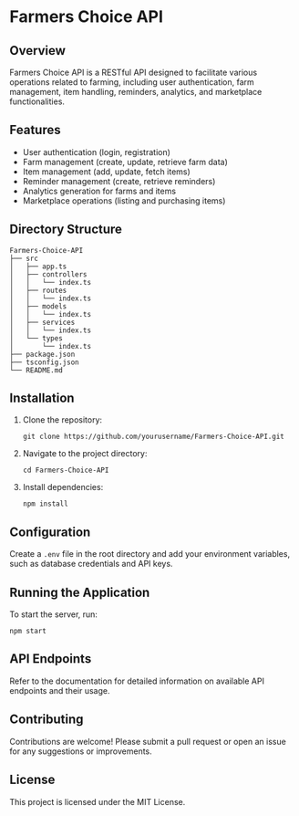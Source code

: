 # Farmers Choice API

## Overview
Farmers Choice API is a RESTful API designed to facilitate various operations related to farming, including user authentication, farm management, item handling, reminders, analytics, and marketplace functionalities.

## Features
- User authentication (login, registration)
- Farm management (create, update, retrieve farm data)
- Item management (add, update, fetch items)
- Reminder management (create, retrieve reminders)
- Analytics generation for farms and items
- Marketplace operations (listing and purchasing items)

## Directory Structure
```
Farmers-Choice-API
├── src
│   ├── app.ts
│   ├── controllers
│   │   └── index.ts
│   ├── routes
│   │   └── index.ts
│   ├── models
│   │   └── index.ts
│   ├── services
│   │   └── index.ts
│   └── types
│       └── index.ts
├── package.json
├── tsconfig.json
└── README.md
```

## Installation
1. Clone the repository:
   ```
   git clone https://github.com/yourusername/Farmers-Choice-API.git
   ```
2. Navigate to the project directory:
   ```
   cd Farmers-Choice-API
   ```
3. Install dependencies:
   ```
   npm install
   ```

## Configuration
Create a `.env` file in the root directory and add your environment variables, such as database credentials and API keys.

## Running the Application
To start the server, run:
```
npm start
```

## API Endpoints
Refer to the documentation for detailed information on available API endpoints and their usage.

## Contributing
Contributions are welcome! Please submit a pull request or open an issue for any suggestions or improvements.

## License
This project is licensed under the MIT License.